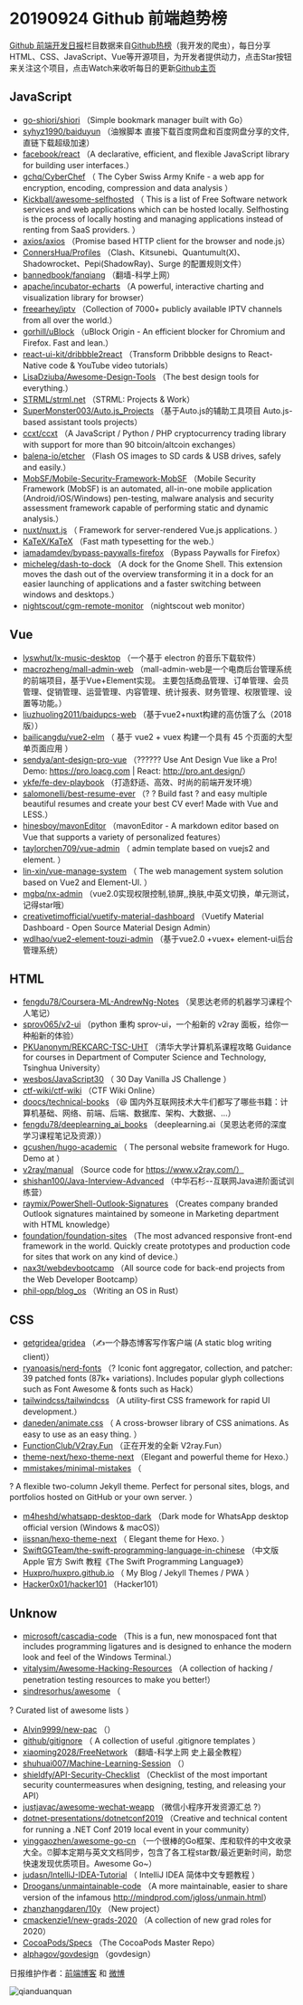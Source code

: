 # 20190924 Github 前端趋势榜

[Github 前端开发日报](http://caibaojian.com/c/news)栏目数据来自[Github热榜](http://news.caibaojian.com/)（我开发的爬虫），每日分享HTML、CSS、JavaScript、Vue等开源项目，为开发者提供动力，点击Star按钮来关注这个项目，点击Watch来收听每日的更新[Github主页](https://github.com/kujian/githubTrending)
## JavaScript

* [go-shiori/shiori](https://github.com/go-shiori/shiori) （Simple bookmark manager built with Go）
* [syhyz1990/baiduyun](https://github.com/syhyz1990/baiduyun) （油猴脚本 直接下载百度网盘和百度网盘分享的文件,直链下载超级加速）
* [facebook/react](https://github.com/facebook/react) （A declarative, efficient, and flexible JavaScript library for building user interfaces.）
* [gchq/CyberChef](https://github.com/gchq/CyberChef) （
        The Cyber Swiss Army Knife - a web app for encryption, encoding, compression and data analysis
      ）
* [Kickball/awesome-selfhosted](https://github.com/Kickball/awesome-selfhosted) （
        This is a list of Free Software network services and web applications which can be hosted locally. Selfhosting is the process of locally hosting and managing applications instead of renting from SaaS providers.
      ）
* [axios/axios](https://github.com/axios/axios) （Promise based HTTP client for the browser and node.js）
* [ConnersHua/Profiles](https://github.com/ConnersHua/Profiles) （Clash、Kitsunebi、Quantumult(X)、Shadowrocket、Pepi(ShadowRay)、Surge 的配置规则文件）
* [bannedbook/fanqiang](https://github.com/bannedbook/fanqiang) （翻墙-科学上网）
* [apache/incubator-echarts](https://github.com/apache/incubator-echarts) （A powerful, interactive charting and visualization library for browser）
* [freearhey/iptv](https://github.com/freearhey/iptv) （Collection of 7000+ publicly available IPTV channels from all over the world.）
* [gorhill/uBlock](https://github.com/gorhill/uBlock) （uBlock Origin - An efficient blocker for Chromium and Firefox. Fast and lean.）
* [react-ui-kit/dribbble2react](https://github.com/react-ui-kit/dribbble2react) （Transform Dribbble designs to React-Native code &amp; YouTube video tutorials）
* [LisaDziuba/Awesome-Design-Tools](https://github.com/LisaDziuba/Awesome-Design-Tools) （The best design tools for everything.）
* [STRML/strml.net](https://github.com/STRML/strml.net) （STRML: Projects &amp; Work）
* [SuperMonster003/Auto.js_Projects](https://github.com/SuperMonster003/Auto.js_Projects) （基于Auto.js的辅助工具项目 Auto.js-based assistant tools projects）
* [ccxt/ccxt](https://github.com/ccxt/ccxt) （A JavaScript / Python / PHP cryptocurrency trading library with support for more than 90 bitcoin/altcoin exchanges）
* [balena-io/etcher](https://github.com/balena-io/etcher) （Flash OS images to SD cards &amp; USB drives, safely and easily.）
* [MobSF/Mobile-Security-Framework-MobSF](https://github.com/MobSF/Mobile-Security-Framework-MobSF) （Mobile Security Framework (MobSF) is an automated, all-in-one mobile application (Android/iOS/Windows) pen-testing, malware analysis and security assessment framework capable of performing static and dynamic analysis.）
* [nuxt/nuxt.js](https://github.com/nuxt/nuxt.js) （
        Framework for server-rendered Vue.js applications.
      ）
* [KaTeX/KaTeX](https://github.com/KaTeX/KaTeX) （Fast math typesetting for the web.）
* [iamadamdev/bypass-paywalls-firefox](https://github.com/iamadamdev/bypass-paywalls-firefox) （Bypass Paywalls for Firefox）
* [micheleg/dash-to-dock](https://github.com/micheleg/dash-to-dock) （A dock for the Gnome Shell. This extension moves the dash out of the overview transforming it in a dock for an easier launching of applications and a faster switching between windows and desktops.）
* [nightscout/cgm-remote-monitor](https://github.com/nightscout/cgm-remote-monitor) （nightscout web monitor）

## Vue

* [lyswhut/lx-music-desktop](https://github.com/lyswhut/lx-music-desktop) （一个基于 electron 的音乐下载软件）
* [macrozheng/mall-admin-web](https://github.com/macrozheng/mall-admin-web) （mall-admin-web是一个电商后台管理系统的前端项目，基于Vue+Element实现。 主要包括商品管理、订单管理、会员管理、促销管理、运营管理、内容管理、统计报表、财务管理、权限管理、设置等功能。）
* [liuzhuoling2011/baidupcs-web](https://github.com/liuzhuoling2011/baidupcs-web) （基于vue2+nuxt构建的高仿饿了么（2018版））
* [bailicangdu/vue2-elm](https://github.com/bailicangdu/vue2-elm) （
        基于 vue2 + vuex 构建一个具有 45 个页面的大型单页面应用
      ）
* [sendya/ant-design-pro-vue](https://github.com/sendya/ant-design-pro-vue) （??&#x200d;???&#x200d;? Use Ant Design Vue like a Pro! Demo: <a href="https://pro.loacg.com" rel="nofollow">https://pro.loacg.com</a> | React: <a href="http://pro.ant.design/" rel="nofollow">http://pro.ant.design/</a>）
* [ykfe/fe-dev-playbook](https://github.com/ykfe/fe-dev-playbook) （打造舒适、高效、时尚的前端开发环境）
* [salomonelli/best-resume-ever](https://github.com/salomonelli/best-resume-ever) （? ? Build fast ? and easy multiple beautiful resumes and create your best CV ever! Made with Vue and LESS.）
* [hinesboy/mavonEditor](https://github.com/hinesboy/mavonEditor) （mavonEditor - A markdown editor based on Vue that supports a variety of personalized features）
* [taylorchen709/vue-admin](https://github.com/taylorchen709/vue-admin) （
        admin template based on vuejs2 and element.
      ）
* [lin-xin/vue-manage-system](https://github.com/lin-xin/vue-manage-system) （
        The web management system solution based on Vue2 and Element-UI.
      ）
* [mgbq/nx-admin](https://github.com/mgbq/nx-admin) （vue2.0实现权限控制,锁屏,,换肤,中英文切换，单元测试，记得star哦）
* [creativetimofficial/vuetify-material-dashboard](https://github.com/creativetimofficial/vuetify-material-dashboard) （Vuetify Material Dashboard - Open Source Material Design Admin）
* [wdlhao/vue2-element-touzi-admin](https://github.com/wdlhao/vue2-element-touzi-admin) （基于vue2.0 +vuex+ element-ui后台管理系统）

## HTML

* [fengdu78/Coursera-ML-AndrewNg-Notes](https://github.com/fengdu78/Coursera-ML-AndrewNg-Notes) （吴恩达老师的机器学习课程个人笔记）
* [sprov065/v2-ui](https://github.com/sprov065/v2-ui) （python 重构 sprov-ui，一个船新的 v2ray 面板，给你一种船新的体验）
* [PKUanonym/REKCARC-TSC-UHT](https://github.com/PKUanonym/REKCARC-TSC-UHT) （清华大学计算机系课程攻略 Guidance for courses in Department of Computer Science and Technology, Tsinghua University）
* [wesbos/JavaScript30](https://github.com/wesbos/JavaScript30) （
        30 Day Vanilla JS Challenge
      ）
* [ctf-wiki/ctf-wiki](https://github.com/ctf-wiki/ctf-wiki) （CTF Wiki Online）
* [doocs/technical-books](https://github.com/doocs/technical-books) （&#x1f606; 国内外互联网技术大牛们都写了哪些书籍：计算机基础、网络、前端、后端、数据库、架构、大数据、...）
* [fengdu78/deeplearning_ai_books](https://github.com/fengdu78/deeplearning_ai_books) （deeplearning.ai（吴恩达老师的深度学习课程笔记及资源））
* [gcushen/hugo-academic](https://github.com/gcushen/hugo-academic) （
        The personal website framework for Hugo. Demo at
      ）
* [v2ray/manual](https://github.com/v2ray/manual) （Source code for https://www.v2ray.com/）
* [shishan100/Java-Interview-Advanced](https://github.com/shishan100/Java-Interview-Advanced) （中华石杉--互联网Java进阶面试训练营）
* [raymix/PowerShell-Outlook-Signatures](https://github.com/raymix/PowerShell-Outlook-Signatures) （Creates company branded Outlook signatures maintained by someone in Marketing department with HTML knowledge）
* [foundation/foundation-sites](https://github.com/foundation/foundation-sites) （The most advanced responsive front-end framework in the world. Quickly create prototypes and production code for sites that work on any kind of device.）
* [nax3t/webdevbootcamp](https://github.com/nax3t/webdevbootcamp) （All source code for back-end projects from the Web Developer Bootcamp）
* [phil-opp/blog_os](https://github.com/phil-opp/blog_os) （Writing an OS in Rust）

## CSS

* [getgridea/gridea](https://github.com/getgridea/gridea) （✍️一个静态博客写作客户端 (A static blog writing client)）
* [ryanoasis/nerd-fonts](https://github.com/ryanoasis/nerd-fonts) （? Iconic font aggregator, collection, and patcher: 39 patched fonts (87k+ variations). Includes popular glyph collections such as Font Awesome &amp; fonts such as Hack）
* [tailwindcss/tailwindcss](https://github.com/tailwindcss/tailwindcss) （A utility-first CSS framework for rapid UI development.）
* [daneden/animate.css](https://github.com/daneden/animate.css) （
        A cross-browser library of CSS animations. As easy to use as an easy thing.
      ）
* [FunctionClub/V2ray.Fun](https://github.com/FunctionClub/V2ray.Fun) （正在开发的全新 V2ray.Fun）
* [theme-next/hexo-theme-next](https://github.com/theme-next/hexo-theme-next) （Elegant and powerful theme for Hexo.）
* [mmistakes/minimal-mistakes](https://github.com/mmistakes/minimal-mistakes) （
        
? A flexible two-column Jekyll theme. Perfect for personal sites, blogs, and portfolios hosted on GitHub or your own server.
      ）
* [m4heshd/whatsapp-desktop-dark](https://github.com/m4heshd/whatsapp-desktop-dark) （Dark mode for WhatsApp desktop official version (Windows &amp; macOS)）
* [iissnan/hexo-theme-next](https://github.com/iissnan/hexo-theme-next) （
        Elegant theme for Hexo. 
      ）
* [SwiftGGTeam/the-swift-programming-language-in-chinese](https://github.com/SwiftGGTeam/the-swift-programming-language-in-chinese) （中文版 Apple 官方 Swift 教程《The Swift Programming Language》）
* [Huxpro/huxpro.github.io](https://github.com/Huxpro/huxpro.github.io) （
        My Blog / Jekyll Themes / PWA
      ）
* [Hacker0x01/hacker101](https://github.com/Hacker0x01/hacker101) （Hacker101）

## Unknow

* [microsoft/cascadia-code](https://github.com/microsoft/cascadia-code) （This is a fun, new monospaced font that includes programming ligatures and is designed to enhance the modern look and feel of the Windows Terminal.）
* [vitalysim/Awesome-Hacking-Resources](https://github.com/vitalysim/Awesome-Hacking-Resources) （A collection of hacking / penetration testing resources to make you better!）
* [sindresorhus/awesome](https://github.com/sindresorhus/awesome) （
        
? Curated list of awesome lists
      ）
* [Alvin9999/new-pac](https://github.com/Alvin9999/new-pac) （）
* [github/gitignore](https://github.com/github/gitignore) （
        A collection of useful .gitignore templates
      ）
* [xiaoming2028/FreeNetwork](https://github.com/xiaoming2028/FreeNetwork) （翻墙-科学上网 史上最全教程）
* [shuhuai007/Machine-Learning-Session](https://github.com/shuhuai007/Machine-Learning-Session) （）
* [shieldfy/API-Security-Checklist](https://github.com/shieldfy/API-Security-Checklist) （Checklist of the most important security countermeasures when designing, testing, and releasing your API）
* [justjavac/awesome-wechat-weapp](https://github.com/justjavac/awesome-wechat-weapp) （微信小程序开发资源汇总 ?）
* [dotnet-presentations/dotnetconf2019](https://github.com/dotnet-presentations/dotnetconf2019) （Creative and technical content for running a .NET Conf 2019 local event in your community）
* [yinggaozhen/awesome-go-cn](https://github.com/yinggaozhen/awesome-go-cn) （一个很棒的Go框架、库和软件的中文收录大全。⏰脚本定期与英文文档同步，包含了各工程star数/最近更新时间，助您快速发现优质项目。Awesome Go~）
* [judasn/IntelliJ-IDEA-Tutorial](https://github.com/judasn/IntelliJ-IDEA-Tutorial) （
        IntelliJ IDEA 简体中文专题教程
      ）
* [Droogans/unmaintainable-code](https://github.com/Droogans/unmaintainable-code) （A more maintainable, easier to share version of the infamous <a href="http://mindprod.com/jgloss/unmain.html" rel="nofollow">http://mindprod.com/jgloss/unmain.html</a>）
* [zhanzhangdaren/10y](https://github.com/zhanzhangdaren/10y) （New project）
* [cmackenzie1/new-grads-2020](https://github.com/cmackenzie1/new-grads-2020) （A collection of new grad roles for 2020）
* [CocoaPods/Specs](https://github.com/CocoaPods/Specs) （The CocoaPods Master Repo）
* [alphagov/govdesign](https://github.com/alphagov/govdesign) （govdesign）


日报维护作者：[前端博客](http://caibaojian.com/) 和 [微博](http://caibaojian.com/go/weibo)

![qianduanquan](https://user-images.githubusercontent.com/3055447/38468989-651132ac-3b80-11e8-8e6b-15122322a9d7.png)